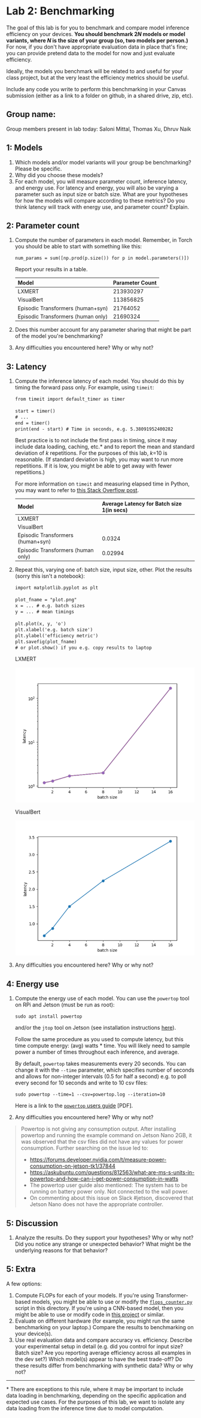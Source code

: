 Lab 2: Benchmarking
===
The goal of this lab is for you to benchmark and compare model inference efficiency on your devices. **You should benchmark 2*N* models or model variants, where *N* is the size of your group (so, two models per person.)** For now, if you don't have appropriate evaluation data in place that's fine; you can provide pretend data to the model for now and just evaluate efficiency.

Ideally, the models you benchmark will be related to and useful for your class project, but at the very least the efficiency metrics should be useful.

Include any code you write to perform this benchmarking in your Canvas submission (either as a link to a folder on github, in a shared drive, zip, etc).

Group name:
---
Group members present in lab today: Saloni Mittal, Thomas Xu, Dhruv Naik

1: Models
----
1. Which models and/or model variants will your group be benchmarking? Please be specific.
2. Why did you choose these models?
3. For each model, you will measure parameter count, inference latency, and energy use. For latency and energy, you will also be varying a parameter such as input size or batch size. What are your hypotheses for how the models will compare according to these metrics? Do you think latency will track with energy use, and parameter count? Explain.

2: Parameter count
----
1. Compute the number of parameters in each model. Remember, in Torch you should be able to start with something like this:
   ```
   num_params = sum([np.prod(p.size()) for p in model.parameters()])
   ```
   Report your results in a table.
   
   | Model | Parameter Count|
   | ---   | ---            |
   | LXMERT| 213930297      |
   | VisualBert| 113856825 |
   | Episodic Transformers (human+syn)| 21764052|
   | Episodic Transformers (human only)| 21690324|
   
2. Does this number account for any parameter sharing that might be part of the model you're benchmarking? 
3. Any difficulties you encountered here? Why or why not?

3: Latency
----
1. Compute the inference latency of each model. You should do this by timing the forward pass only. For example, using `timeit`:
    ```
    from timeit import default_timer as timer

    start = timer()
    # ...
    end = timer()
    print(end - start) # Time in seconds, e.g. 5.38091952400282
    ```
    Best practice is to not include the first pass in timing, since it may include data loading, caching, etc.* and to report the mean and standard deviation of *k* repetitions. For the purposes of this lab, *k*=10 is reasonable. (If standard deviation is high, you may want to run more repetitions. If it is low, you might be able to get away with fewer repetitions.)
    
    For more information on `timeit` and measuring elapsed time in Python, you may want to refer to [this Stack Overflow post](https://stackoverflow.com/questions/7370801/how-to-measure-elapsed-time-in-python).

    | Model | Average Latency for Batch size 1(in secs)|
   | ---   | ---            |
   | LXMERT|       |
   | VisualBert|  |
   | Episodic Transformers (human+syn)| 0.0324|
   | Episodic Transformers (human only)| 0.02994|
2. Repeat this, varying one of: batch size, input size, other. Plot the results (sorry this isn't a notebook):
   ```
   import matplotlib.pyplot as plt
   
   plot_fname = "plot.png"
   x = ... # e.g. batch sizes
   y = ... # mean timings
   
   plt.plot(x, y, 'o')
   plt.xlabel('e.g. batch size')
   plt.ylabel('efficiency metric')
   plt.savefig(plot_fname)
   # or plot.show() if you e.g. copy results to laptop
   ```
   
   LXMERT
   
   ![LXMERT](plot_lxm.png)
   
   VisualBert
   
   ![visbert](plot_visbert.png)
   
4. Any difficulties you encountered here? Why or why not?

4: Energy use
----
1. Compute the energy use of each model. You can use the `powertop` tool on RPi and Jetson (must be run as root):
    ```
    sudo apt install powertop
    ```
    and/or the `jtop` tool on Jetson (see installation instructions [here](https://github.com/rbonghi/jetson_stats/)). 
    
    Follow the same procedure as you used to compute latency, but this time compute energy: (avg) watts * time. You will likely need to sample power a number of times throughout each inference, and average.
    
    By default, `powertop` takes measurements every 20 seconds. You can change it with the `--time` parameter, which specifies number of seconds and allows for non-integer intervals (0.5 for half a second) e.g. to poll every second for 10 seconds and write to 10 csv files:
    ```
    sudo powertop --time=1 --csv=powertop.log --iteration=10
    ```
    Here is a link to the [`powertop` users guide](https://01.org/sites/default/files/page/powertop_users_guide_201412.pdf) [PDF].
2. Any difficulties you encountered here? Why or why not?

> Powertop is not giving any consumption output. 
> After installing powertop and running the example command on Jetson Nano 2GB, it was observed that the csv files did not have any values for power consumption.
> Further searching on the issue led to:
>  - https://forums.developer.nvidia.com/t/measure-power-consumption-on-jetson-tk1/37844
>  - https://askubuntu.com/questions/812563/what-are-ms-s-units-in-powertop-and-how-can-i-get-power-consumption-in-watts
>  - The powertop user guide also mentioned: The system  has  to  be  running on  battery  power  only.   Not  connected  to  the  wall  power.
>  - On commenting about this issue on Slack #jetson, discovered that Jetson Nano does not have the appropriate controller.

5: Discussion
----
1. Analyze the results. Do they support your hypotheses? Why or why not? Did you notice any strange or unexpected behavior? What might be the underlying reasons for that behavior?

5: Extra
----
A few options:
1. Compute FLOPs for each of your models. If you're using Transformer-based models, you might be able to use or modify the [`flops_counter.py`]() script in this directory. If you're using a CNN-based model, then you might be able to use or modify code in [this project](https://github.com/1adrianb/pytorch-estimate-flops) or similar. 
2. Evaluate on different hardware (for example, you might run the same benchmarking on your laptop.) Compare the results to benchmarking on your device(s).
3. Use real evaluation data and compare accuracy vs. efficiency. Describe your experimental setup in detail (e.g. did you control for input size? Batch size? Are you reporting average efficiency across all examples in the dev set?) Which model(s) appear to have the best trade-off? Do these results differ from benchmarking with synthetic data? Why or why not?

----
\* There are exceptions to this rule, where it may be important to include data loading in benchmarking, depending on the specific application and expected use cases. For the purposes of this lab, we want to isolate any data loading from the inference time due to model computation.
